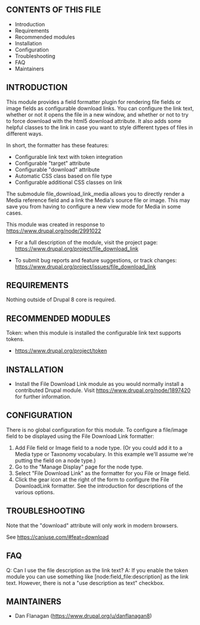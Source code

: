 CONTENTS OF THIS FILE
---------------------

 * Introduction
 * Requirements
 * Recommended modules
 * Installation
 * Configuration
 * Troubleshooting
 * FAQ
 * Maintainers


INTRODUCTION
------------
This module provides a field formatter plugin for rendering
file fields or image fields as configurable download links.
You can configure the link text, whether or not it opens
the file in a new window, and whether or not to try to force
download with the html5 download attribute. It also adds
some helpful classes to the link in case you want to style
different types of files in different ways.

In short, the formatter has these features:

  * Configurable link text with token integration
  * Configurable "target" attribute
  * Configurable "download" attribute
  * Automatic CSS class based on file type
  * Configurable additional CSS classes on link
  
The submodule file_download_link_media allows you to directly render
a Media reference field and a link the Media's source file or image.
This may save you from having to configure a new view mode for
Media in some cases.

This module was created in response to https://www.drupal.org/node/2991022

 * For a full description of the module, visit the project page:
   https://www.drupal.org/project/file_download_link

 * To submit bug reports and feature suggestions, or track changes:
   https://www.drupal.org/project/issues/file_download_link


REQUIREMENTS
------------
Nothing outside of Drupal 8 core is required.


RECOMMENDED MODULES
-------------------
Token: when this module is installed the configurable link text supports tokens.

 * https://www.drupal.org/project/token


INSTALLATION
------------

 - Install the File Download Link module as you would normally install a
   contributed Drupal module.
   Visit https://www.drupal.org/node/1897420 for further information.


CONFIGURATION
-------------
There is no global configuration for this module. To configure a file/image
field to be displayed using the File Download Link formatter:

 1. Add File field or Image field to a node type. (Or you could add it to a 
    Media type or Taxonomy vocabulary. In this example we'll assume we're 
    putting the field on a node type.)
 2. Go to the "Manage Display" page for the node type.
 3. Select "File Download Link" as the formatter for you File or Image field.
 4. Click the gear icon at the right of the form to configure the
    File DownloadLink formatter. See the introduction for descriptions of the
    various options.


TROUBLESHOOTING
---------------
Note that the "download" attribute will only work in modern browsers.

See https://caniuse.com/#feat=download


FAQ
---
Q: Can I use the file description as the link text?
A: If you enable the token module you can use something like
   [node:field_file:description] as the link text. However, there is 
   not a "use description as text" checkbox.


MAINTAINERS
-----------
 * Dan Flanagan (https://www.drupal.org/u/danflanagan8)
